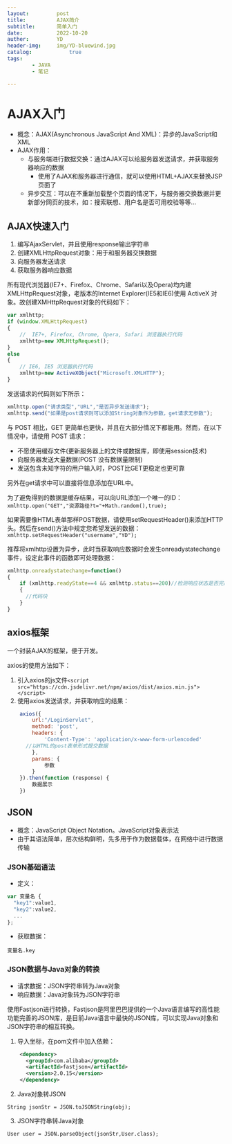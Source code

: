 ```yaml
---
layout:         post
title:          AJAX简介
subtitle:       简单入门
date:           2022-10-20
auther:         YD
header-img:     img/YD-bluewind.jpg
catalog:            true
tags:
        - JAVA
        - 笔记

---
```


# AJAX入门

* 概念：AJAX(Asynchronous JavaScript And XML)：异步的JavaScript和XML
* AJAX作用：
  * 与服务端进行数据交换：通过AJAX可以给服务器发送请求，并获取服务器响应的数据
    * 使用了AJAX和服务器进行通信，就可以使用HTML+AJAX来替换JSP页面了
  * 异步交互：可以在不重新加载整个页面的情况下，与服务器交换数据并更新部分网页的技术，如：搜索联想、用户名是否可用校验等等...

## AJAX快速入门

1. 编写AjaxServlet，并且使用response输出字符串
2. 创建XMLHttpRequest对象：用于和服务器交换数据
3. 向服务器发送请求
4. 获取服务器响应数据

所有现代浏览器(IE7+、Firefox、Chrome、Safari以及Opera)均内建XMLHttpRequest对象，老版本的Internet Explorer(IE5和IE6)使用 ActiveX 对象。故创建XMHttpRequest对象的代码如下：
```JavaScript
var xmlhttp;
if (window.XMLHttpRequest)
{
    //  IE7+, Firefox, Chrome, Opera, Safari 浏览器执行代码
    xmlhttp=new XMLHttpRequest();
}
else
{
    // IE6, IE5 浏览器执行代码
    xmlhttp=new ActiveXObject("Microsoft.XMLHTTP");
}
```

发送请求的代码则如下所示：
```JavaScript
xmlhttp.open("请求类型","URL","是否异步发送请求");
xmlhttp.send("如果是post请求则可以添加String对象作为参数，get请求无参数");
```

与 POST 相比，GET 更简单也更快，并且在大部分情况下都能用。然而，在以下情况中，请使用 POST 请求：
* 不愿使用缓存文件(更新服务器上的文件或数据库，即使用session技术)
* 向服务器发送大量数据(POST 没有数据量限制)
* 发送包含未知字符的用户输入时，POST比GET更稳定也更可靠

另外在get请求中可以直接将信息添加在URL中。

为了避免得到的数据是缓存结果，可以向URL添加一个唯一的ID：`xmlhttp.open("GET","资源路径?t="+Math.random(),true);`

如果需要像HTML表单那样POST数据，请使用setRequestHeader()来添加HTTP头。然后在send()方法中规定您希望发送的数据：`xmlhttp.setRequestHeader("username","YD");`

推荐将xmlhttp设置为异步，此时当获取响应数据时会发生onreadystatechange事件，设定此事件的函数即可处理数据：
```JavaScript
xmlhttp.onreadystatechange=function()
{
    if (xmlhttp.readyState==4 && xmlhttp.status==200)//检测响应状态是否完成
    {
      //代码块
    }
}
```

## axios框架

一个封装AJAX的框架，便于开发。

axios的使用方法如下：

1. 引入axios的js文件`<script src="https://cdn.jsdelivr.net/npm/axios/dist/axios.min.js"></script>`
2. 使用axios发送请求，并获取响应的结果：

```JavaScript
	axios({
		url:"/LoginServlet",
		method: 'post',
		headers: {
			'Content-Type': 'application/x-www-form-urlencoded'
      //以HTML的post表单形式提交数据
		},
		params: {
			参数
		}
	}).then(function (response) {
		数据展示
	})
```

## JSON

* 概念：JavaScript Object Notation。JavaScript对象表示法
* 由于其语法简单，层次结构鲜明，先多用于作为数据载体，在网络中进行数据传输

### JSON基础语法

* 定义：

```JavaScript
var 变量名 {
  "key1":value1,
  "key2":value2,
  ...
};
```

* 获取数据：

`变量名.key`

### JSON数据与Java对象的转换

* 请求数据：JSON字符串转为Java对象
* 响应数据：Java对象转为JSON字符串

使用Fastjson进行转换，Fastjson是阿里巴巴提供的一个Java语言编写的高性能功能完善的JSON库，是目前Java语言中最快的JSON库，可以实现Java对象和JSON字符串的相互转换。

1. 导入坐标，在pom文件中加入依赖：

```XML
    <dependency>
      <groupId>com.alibaba</groupId>
      <artifactId>fastjson</artifactId>
      <version>2.0.15</version>
    </dependency>
```

2. Java对象转JSON

`String jsonStr = JSON.toJSONString(obj);`

3. JSON字符串转Java对象

`User user = JSON.parseObject(jsonStr,User.class);`